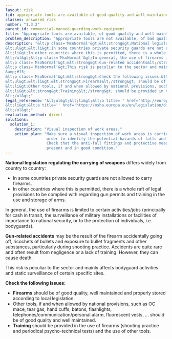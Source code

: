 ```yaml
---
layout: risk
fid: appropriate-tools-are-available-of-good-quality-and-well-maintained
classes: answered risk
number: "1.3.2"
parent_id: commercial-manned-guarding-work-equipment
title: "Appropriate tools are available, of good quality and well maintained."
problem_description: "Appropriate tools are not available, of bad quality and poorly maintained"
description: "&lt;p class='MsoNormal'&gt;&lt;strong&gt;National legislation regulating the carrying of weapons&lt;/strong&gt; differs widely from country to country:&lt;/p&gt;&amp;#13;
&lt;ul&gt;&lt;li&gt;In some countries private security guards are not allowed to carry firearms.&lt;/li&gt;&amp;#13;
&lt;li&gt;In other countries where this is permitted, there is a whole raft of legal provisions to be complied with regarding gun permits and training in the use and storage of arms.&lt;/li&gt;&amp;#13;
&lt;/ul&gt;&lt;p class='MsoNormal'&gt;In general, the use of firearms is limited to certain activities/jobs (principally for cash in transit, the surveillance of military installations or facilities of importance to national security, or to the protection of individuals, i.e. bodyguards).&lt;/p&gt;&amp;#13;
&lt;p class='MsoNormal'&gt;&lt;strong&gt;Gun-related accidents&lt;/strong&gt; may be the result of the firearm accidentally going off, ricochets of bullets and exposure to bullet fragments and other substances, particularly during shooting practice. Accidents are quite rare and often result from negligence or a lack of training. However, they can cause death.&lt;/p&gt;&amp;#13;
&lt;p class='MsoNormal'&gt;This risk is peculiar to the sector and mainly affects bodyguard activities and static surveillance of certain specific sites.&lt;/p&gt;&amp;#13;
&amp;#13;
&lt;p class='MsoNormal'&gt;&lt;strong&gt;Check the following issues:&lt;/strong&gt;&lt;/p&gt;&amp;#13;
&lt;ul&gt;&lt;li&gt;&lt;strong&gt;Firearms&lt;/strong&gt; should be of good quality, well maintained and properly stored according to local legislation.&lt;/li&gt;&amp;#13;
&lt;li&gt;Other tools, if and when allowed by national provisions, such as OC mace, tear gas, hand cuffs, batons, flashlights, telephones/communication/personal alarm, fluorescent vests, ... should be of good quality and well maintained.&lt;/li&gt;&amp;#13;
&lt;li&gt;&lt;strong&gt;Training&lt;/strong&gt; should be provided in the use of firearms (shooting practice and periodical psycho-technical tests) and the use of other tools.&lt;/li&gt;&amp;#13;
&lt;/ul&gt;"
legal_reference: "&lt;ul&gt;&lt;li&gt;&lt;a title='' href='http://europa.eu/legislation_summaries/employment_and_social_policy/health_hygiene_safety_at_work/c11113_en.htm' rel='nofollow' target='_blank'&gt;89/391/CEE Implementing measures to improve the health and safety of workers (framework directive).&lt;/a&gt;&lt;/li&gt;&amp;#13;
&lt;li&gt;&lt;a title='' href='https://osha.europa.eu/en/legislation/directives/workplaces-equipment-signs-personal-protective-equipment/osh-directives/3' rel='nofollow' target='_blank'&gt;2009/104/EC Directive on the minimum safety and health requirements for the use of work equipment.&lt;/a&gt;&lt;/li&gt;&amp;#13;
&lt;/ul&gt;"
evaluation_method: direct
solutions:
  solution_1:
    description: "Visual inspection of work areas."
    action_plan: "Make sure a visual inspection of work areas is carried out in
                  order to identify the potential hazards of falls and slips.
                  Check that the anti-fall fittings and protective measures are
                  present and in good condition."
---
```

**National legislation regulating the carrying of weapons** differs widely from country to country:

  * In some countries private security guards are not allowed to carry firearms.
  * In other countries where this is permitted, there is a whole raft of legal provisions to be complied with regarding gun permits and training in the use and storage of arms.

In general, the use of firearms is limited to certain activities/jobs
(principally for cash in transit, the surveillance of military installations
or facilities of importance to national security, or to the protection of
individuals, i.e. bodyguards).

**Gun-related accidents** may be the result of the firearm accidentally going off, ricochets of bullets and exposure to bullet fragments and other substances, particularly during shooting practice. Accidents are quite rare and often result from negligence or a lack of training. However, they can cause death.

This risk is peculiar to the sector and mainly affects bodyguard activities
and static surveillance of certain specific sites.

**Check the following issues:**

  * **Firearms** should be of good quality, well maintained and properly stored according to local legislation.
  * Other tools, if and when allowed by national provisions, such as OC mace, tear gas, hand cuffs, batons, flashlights, telephones/communication/personal alarm, fluorescent vests, ... should be of good quality and well maintained.
  * **Training** should be provided in the use of firearms (shooting practice and periodical psycho-technical tests) and the use of other tools.


